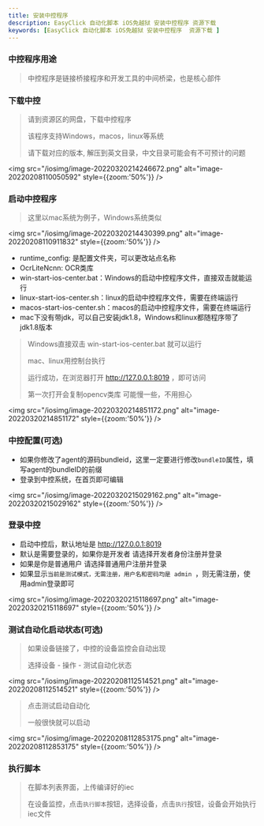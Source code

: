 ```yaml
---
title: 安装中控程序
description: EasyClick 自动化脚本 iOS免越狱 安装中控程序 资源下载
keywords: [EasyClick 自动化脚本 iOS免越狱 安装中控程序  资源下载 ]
---
```


### 中控程序用途

> 中控程序是链接桥接程序和开发工具的中间桥梁，也是核心部件



### 下载中控

> 请到资源区的网盘，下载中控程序
>
> 该程序支持Windows，macos，linux等系统
>
> 请下载对应的版本, 解压到英文目录，中文目录可能会有不可预计的问题



<img src="/iosimg/image-20220320214246672.png" alt="image-20220208110050592" style={{zoom:'50%'}} />

### 启动中控程序

> 这里以mac系统为例子，Windows系统类似

<img src="/iosimg/image-20220320214430399.png" alt="image-20220208110911832" style={{zoom:'50%'}} />



- runtime_config: 是配置文件夹，可以更改站点名称
- OcrLiteNcnn: OCR类库
- win-start-ios-center.bat：Windows的启动中控程序文件，直接双击就能运行
- linux-start-ios-center.sh：linux的启动中控程序文件，需要在终端运行
- macos-start-ios-center.sh：macos的启动中控程序文件，需要在终端运行
- mac下没有带jdk，可以自己安装jdk1.8，Windows和linux都随程序带了jdk1.8版本



> Windows直接双击 win-start-ios-center.bat 就可以运行
>
> mac、linux用控制台执行
>
> 运行成功，在浏览器打开 http://127.0.0.1:8019 ，即可访问
>
> 第一次打开会复制opencv类库 可能慢一些，不用担心





<img src="/iosimg/image-20220320214851172.png" alt="image-20220320214851172" style={{zoom:'50%'}} />



### 中控配置(可选)

- 如果你修改了agent的源码bundleid，这里一定要进行修改`bundleID`属性，填写agent的bundleID的前缀
- 登录到中控系统，在首页即可编辑

<img src="/iosimg/image-20220320215029162.png" alt="image-20220320215029162" style={{zoom:'50%'}} />



### 登录中控

- 启动中控后，默认地址是 http://127.0.0.1:8019
- 默认是需要登录的，如果你是开发者 请选择开发者身份注册并登录
- 如果是你是普通用户 请选择普通用户注册并登录
- 如果显示`当前是测试模式，无需注册，用户名和密码均是 admin `，则无需注册，使用admin登录即可



<img src="/iosimg/image-20220320215118697.png" alt="image-20220320215118697" style={{zoom:'50%'}} />



### 测试自动化启动状态(可选)

> 如果设备链接了，中控的设备监控会自动出现
>
> 选择设备 - 操作 - 测试自动化状态 

<img src="/iosimg/image-20220208112514521.png" alt="image-20220208112514521" style={{zoom:'50%'}} />



> 点击测试启动自动化
>
> 一般很快就可以启动

<img src="/iosimg/image-20220208112853175.png" alt="image-20220208112853175" style={{zoom:'50%'}} />



### 执行脚本

> 在脚本列表界面，上传编译好的iec
>
> 在设备监控，点击`执行脚本`按钮，选择设备，点击`执行`按钮，设备会开始执行iec文件
